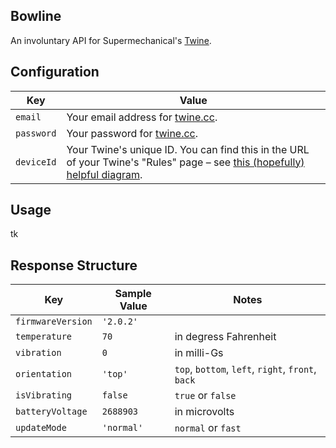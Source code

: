 Bowline
-------

An involuntary API for Supermechanical's [Twine][0].

## Configuration

Key        | Value
---        | -----
`email`    | Your email address for [twine.cc][1].
`password` | Your password for [twine.cc][1].
`deviceId` | Your Twine's unique ID. You can find this in the URL of your Twine's "Rules" page – see [this (hopefully) helpful diagram][2].

[0]: http://supermechanical.com/twine/
[1]: https://twine.cc/login
[2]: http://cl.ly/TeNO/Screen_Shot_2014-01-30_at_12.40.48_PM.jpg

## Usage

tk

## Response Structure

Key               | Sample Value | Notes
---               | ------------ | -----
`firmwareVersion` | `'2.0.2'`    |
`temperature`     | `70`         | in degress Fahrenheit
`vibration`       | `0`          | in milli-Gs
`orientation`     | `'top'`      | `top`, `bottom`, `left`, `right`, `front`, `back`
`isVibrating`     | `false`      | `true` or `false`
`batteryVoltage`  | `2688903`    | in microvolts
`updateMode`      | `'normal'`   | `normal` or `fast`
